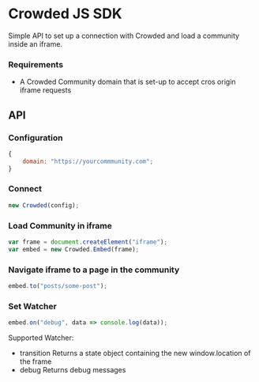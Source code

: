 # Crowded JS SDK

Simple API to set up a connection with Crowded and load a community inside an iframe.

### Requirements

-   A Crowded Community domain that is set-up to accept cros origin iframe requests

## API

### Configuration

```js
{
    domain: "https://yourcommmunity.com";
}
```

### Connect

```js
new Crowded(config);
```

### Load Community in iframe

```js
var frame = document.createElement("iframe");
var embed = new Crowded.Embed(frame);
```

### Navigate iframe to a page in the community

```js
embed.to("posts/some-post");
```

### Set Watcher

```js
embed.on("debug", data => console.log(data));
```

Supported Watcher:

-   transition Returns a state object containing the new window.location of the frame
-   debug Returns debug messages
